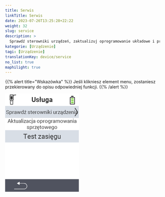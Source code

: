 ```yaml
---
title: Serwis
linkTitle: Serwis
date: 2023-07-26T13:25:28+22:22
weight: 32
slug: service
description: >
  Sprawdź sterowniki urządzeń, zaktualizuj oprogramowanie układowe i przeprowadź test zasięgu
kategorie: [Urządzenie]
tagi: [Urządzenie]
translationKey: device/service
no_list: true
maphilight: true
---
```

{{% alert title="Wskazówka" %}}
Jeśli klikniesz element menu, zostaniesz przekierowany do opisu odpowiedniej funkcji.
{{% /alert %}}

<img src="menu.png" alt="VitalControl Serwis" title="Serwis" usemap="#workmap" class="maphilight" />

<map name="workmap">
  <area shape="rect" coords="2,42,238,82" alt="Sprawdź sterowniki urządzeń" title="Instrukcje dotyczące sprawdzania sterowników urządzeń można znaleźć tutaj&#10;Kliknięcie myszą: otwórz dokumentację" href="/pl/docs/diagnosis/hardware/">
  <area shape="rect" coords="2,82,238,122" alt="Aktualizacja oprogramowania układowego" title="Instrukcje dotyczące aktualizacji oprogramowania układowego można znaleźć tutaj&#10;Kliknięcie myszą: otwórz dokumentację" href="/pl/docs/firmware/update/">
  <area shape="rect" coords="2,122,238,162" alt="Test zasięgu" title="Instrukcje dotyczące przeprowadzania testu zasięgu można znaleźć tutaj&#10;Kliknięcie myszą: otwórz dokumentację" href="/pl/docs/diagnosis/rfid-scan/">

  <area shape="rect" coords="2,282,120,319" alt="Powrót" title="Powrót na poziom&#10;Kliknięcie myszą: otwórz dokumentację" href="/pl/docs/device/">
</map>
